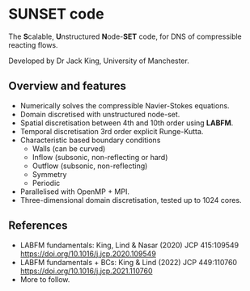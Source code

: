 # SUNSET code

The **S**calable, **U**nstructured **N**ode-**SET** code, for DNS of compressible reacting flows.

Developed by Dr Jack King, University of Manchester.

## Overview and features

- Numerically solves the compressible Navier-Stokes equations.
- Domain discretised with unstructured node-set.
- Spatial discretisation between 4th and 10th order using **LABFM**.
- Temporal discretisation 3rd order explicit Runge-Kutta.
- Characteristic based boundary conditions
   + Walls (can be curved)
   + Inflow (subsonic, non-reflecting or hard)
   + Outflow (subsonic, non-reflecting)
   + Symmetry
   + Periodic
- Parallelised with OpenMP + MPI.
- Three-dimensional domain discretisation, tested up to 1024 cores.

## References

- LABFM fundamentals: King, Lind & Nasar (2020) JCP 415:109549 https://doi.org/10.1016/j.jcp.2020.109549
- LABFM fundamentals + BCs: King & Lind (2022) JCP 449:110760 https://doi.org/10.1016/j.jcp.2021.110760
- More to follow.


